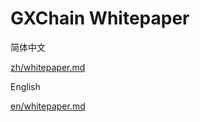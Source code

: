 # GXChain Whitepaper

简体中文

 [zh/whitepaper.md](/zh/whitepaper.md)

English    

[en/whitepaper.md](/en/whitepaper.md)

